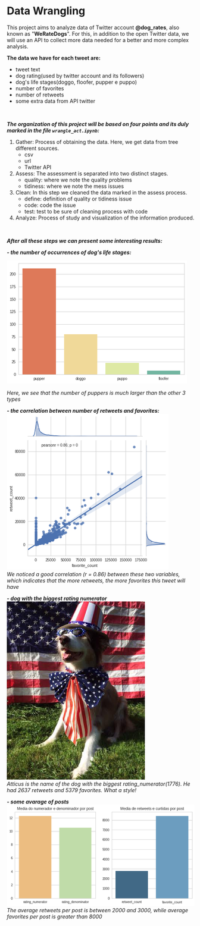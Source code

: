 # Data Wrangling

This project aims to analyze data of Twitter account **@dog_rates**, also known as "**WeRateDogs**".
For this, in addition to the open Twitter data, we will use an API to collect more data needed for a better and more complex analysis.
<br>

**The data we have for each tweet are:**
- tweet text
- dog rating(used by twitter account and its followers)
- dog's life stages(doggo, floofer, pupper e puppo)
- number of favorites
- number of retweets
- some extra data from API twitter

<br>

***The organization of this project will be based on four points and its duly marked in the file `wrangle_act.ipynb`:***
1. Gather: Process of obtaining the data. Here, we get data from tree different sources.
    - csv 
    - url
    - Twitter API 
2. Assess: The assessment is separated into two distinct stages.
    - quality: where we note the quality problems
    - tidiness: where we note the mess issues
3. Clean: In this step we cleaned the data marked in the assess process.
    - define: definition of quality or tidiness issue
    - code: code the issue
    - test: test to be sure of cleaning process with code
4. Analyze: Process of study and visualization of the information produced.

<br>

***After all these steps we can present some interesting results:***
<br>

***- the number of occurrences of dog's life stages:***

![ALT](/pics/img1.png "dogs's life stages count")

*Here, we see that the number of puppers is much larger than the other 3 types*


***- the correlation between number of retweets and favorites:***
![ALT](/pics/img2.png "retweets vs favorites")<br>
*We noticed a good correlation (r = 0.86) between these two variables, which indicates that the more retweets, the more favorites this tweet will have*


***- dog with the biggest rating numerator***
![ALT](/pics/img3.png "biggest rating numerator")<br>
*Atticus is the name of the dog with the biggest rating_numerator(1776). He had 2637 retweets and 5379 favorites. What a style!*


***- some avarage of posts***
![ALT](/pics/img4.png "some metrics")<br>
*The average retweets per post is between 2000 and 3000, while average favorites per post is greater than 8000*


<br>

